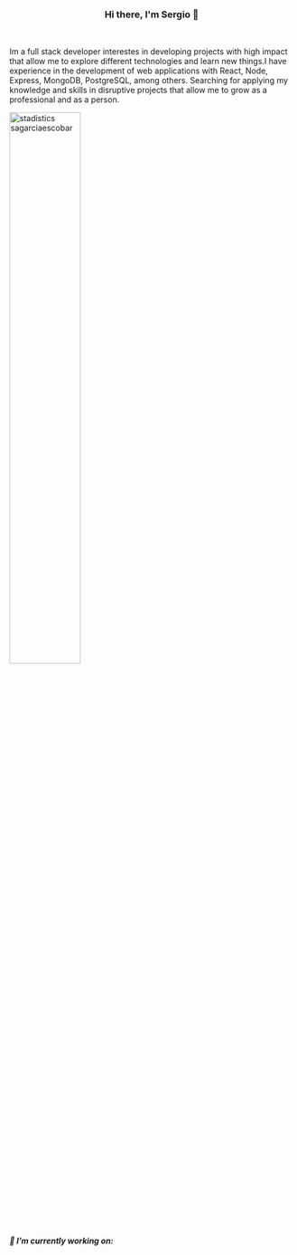 <h3 align="center" style="border:none">Hi there, I'm Sergio 👋</h3>
</br>
  <p>Im a full stack developer interestes in developing projects with high impact that allow me to explore different technologies and learn new things.I have experience in the development of web applications with React, Node, Express, MongoDB, PostgreSQL, among others. Searching for applying my knowledge and skills in disruptive projects that allow me to grow as a professional and as a person.</p>
<picture>
  <source media="(prefers-color-scheme: dark)" srcset="https://github-readme-stats.vercel.app/api?username=sagarciaescobar&theme=cobalt">
  <source media="(prefers-color-scheme: light)" srcset="YOUR-LIGHTMODE-IMAGE">
  <img width="50%" alt="stadistics sagarciaescobar" src="https://github-readme-stats.vercel.app/api?username=sagarciaescobar&theme=highlight">
</picture>
</br>
</br>

##### 🔭 I’m currently working on:
<!--
**sagarciaescobar/sagarciaescobar** is a ✨ _special_ ✨ repository because its `README.md` (this file) appears on your GitHub profile.

Here are some ideas to get you started:


- 🌱 I’m currently learning ...
- 👯 I’m looking to collaborate on ...
- 🤔 I’m looking for help with ...
- 💬 Ask me about ...
- 📫 How to reach me: ...
- 😄 Pronouns: ...
- ⚡ Fun fact: ...
  -->
